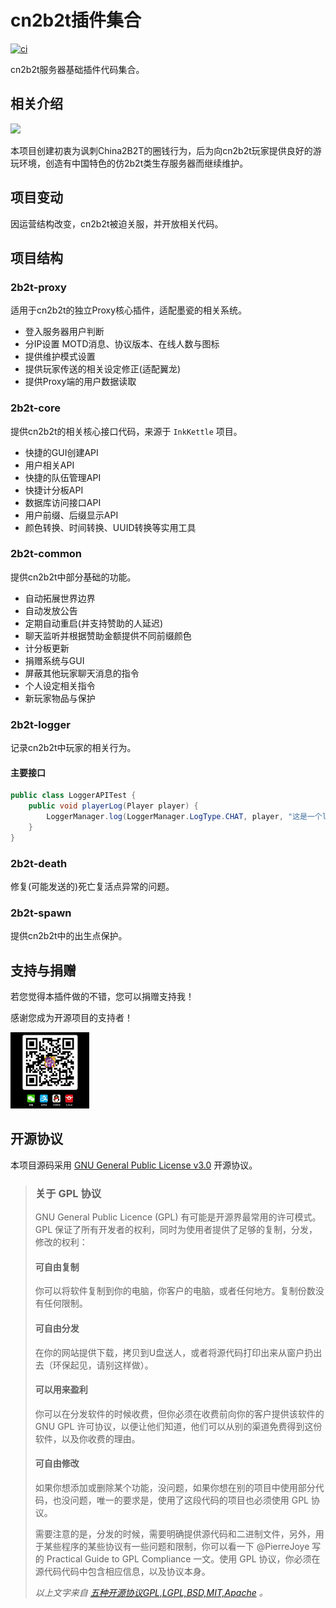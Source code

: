# cn2b2t插件集合

[![ci](https://github.com/CarmJos/cn2b2t-parent/actions/workflows/maven.yml/badge.svg?branch=master)](https://github.com/CarmJos/cn2b2t-parent/actions/workflows/maven.yml)

cn2b2t服务器基础插件代码集合。

## 相关介绍

<img src="https://github.com/CarmJos/cn2b2t-parent/blob/master/_img/2b2t.png" />

本项目创建初衷为讽刺China2B2T的圈钱行为，后为向cn2b2t玩家提供良好的游玩环境，创造有中国特色的仿2b2t类生存服务器而继续维护。

## 项目变动

因运营结构改变，cn2b2t被迫关服，并开放相关代码。

## 项目结构

### 2b2t-proxy

适用于cn2b2t的独立Proxy核心插件，适配墨瓷的相关系统。

- 登入服务器用户判断
- 分IP设置 MOTD消息、协议版本、在线人数与图标
- 提供维护模式设置
- 提供玩家传送的相关设定修正(适配翼龙)
- 提供Proxy端的用户数据读取

### 2b2t-core

提供cn2b2t的相关核心接口代码，来源于 `InkKettle` 项目。

- 快捷的GUI创建API
- 用户相关API
- 快捷的队伍管理API
- 快捷计分板API
- 数据库访问接口API
- 用户前缀、后缀显示API
- 颜色转换、时间转换、UUID转换等实用工具

### 2b2t-common

提供cn2b2t中部分基础的功能。

- 自动拓展世界边界
- 自动发放公告
- 定期自动重启(并支持赞助的人延迟)
- 聊天监听并根据赞助金额提供不同前缀颜色
- 计分板更新
- 捐赠系统与GUI
- 屏蔽其他玩家聊天消息的指令
- 个人设定相关指令
- 新玩家物品与保护

### 2b2t-logger

记录cn2b2t中玩家的相关行为。

#### 主要接口

```java
public class LoggerAPITest {
    public void playerLog(Player player) {
        LoggerManager.log(LoggerManager.LogType.CHAT, player, "这是一个log的测试");
    }
}
```

### 2b2t-death

修复(可能发送的)死亡复活点异常的问题。

### 2b2t-spawn

提供cn2b2t中的出生点保护。

## 支持与捐赠

若您觉得本插件做的不错，您可以捐赠支持我！

感谢您成为开源项目的支持者！

<img height=25% width=25% src="https://raw.githubusercontent.com/CarmJos/CarmJos/main/img/donate-code.jpg" />

## 开源协议

本项目源码采用 [GNU General Public License v3.0](https://opensource.org/licenses/GPL-3.0) 开源协议。
> ### 关于 GPL 协议
> GNU General Public Licence (GPL) 有可能是开源界最常用的许可模式。GPL 保证了所有开发者的权利，同时为使用者提供了足够的复制，分发，修改的权利：
>
> #### 可自由复制
> 你可以将软件复制到你的电脑，你客户的电脑，或者任何地方。复制份数没有任何限制。
> #### 可自由分发
> 在你的网站提供下载，拷贝到U盘送人，或者将源代码打印出来从窗户扔出去（环保起见，请别这样做）。
> #### 可以用来盈利
> 你可以在分发软件的时候收费，但你必须在收费前向你的客户提供该软件的 GNU GPL 许可协议，以便让他们知道，他们可以从别的渠道免费得到这份软件，以及你收费的理由。
> #### 可自由修改
> 如果你想添加或删除某个功能，没问题，如果你想在别的项目中使用部分代码，也没问题，唯一的要求是，使用了这段代码的项目也必须使用 GPL 协议。
>
> 需要注意的是，分发的时候，需要明确提供源代码和二进制文件，另外，用于某些程序的某些协议有一些问题和限制，你可以看一下 @PierreJoye 写的 Practical Guide to GPL Compliance 一文。使用 GPL 协议，你必须在源代码代码中包含相应信息，以及协议本身。
>
> *以上文字来自 [五种开源协议GPL,LGPL,BSD,MIT,Apache](https://www.oschina.net/question/54100_9455) 。*
